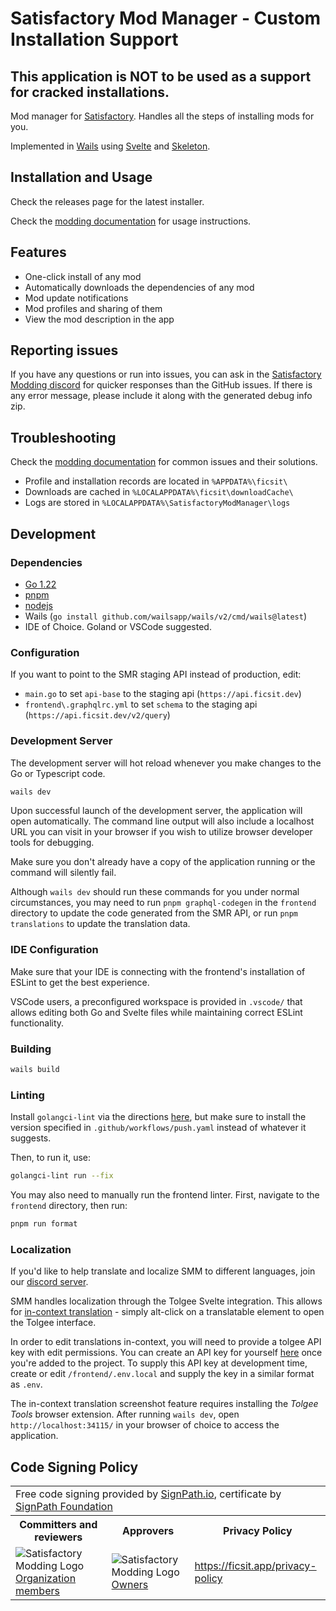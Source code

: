# Satisfactory Mod Manager - Custom Installation Support
## This application is **NOT** to be used as a support for cracked installations.

Mod manager for [Satisfactory](https://www.satisfactorygame.com/).
Handles all the steps of installing mods for you.

Implemented in [Wails](https://wails.io/) using [Svelte](https://svelte.dev/) and [Skeleton](https://www.skeleton.dev/).

## Installation and Usage
Check the releases page for the latest installer.

Check the [modding documentation](https://docs.ficsit.app/satisfactory-modding/latest/index.html#_for_users)
for usage instructions.

## Features

* One-click install of any mod
* Automatically downloads the dependencies of any mod
* Mod update notifications
* Mod profiles and sharing of them
* View the mod description in the app

## Reporting issues

If you have any questions or run into issues, you can ask in the
[Satisfactory Modding discord](https://discord.gg/TShj39G)
for quicker responses than the GitHub issues.
If there is any error message, please include it along with the generated debug info zip.

## Troubleshooting

Check the [modding documentation](https://docs.ficsit.app/satisfactory-modding/latest/ForUsers/SatisfactoryModManager.html)
for common issues and their solutions.

* Profile and installation records are located in `%APPDATA%\ficsit\`
* Downloads are cached in `%LOCALAPPDATA%\ficsit\downloadCache\`
* Logs are stored in `%LOCALAPPDATA%\SatisfactoryModManager\logs`

## Development

### Dependencies

* [Go 1.22](https://go.dev/doc/install)
* [pnpm](https://pnpm.io/installation)
* [nodejs](https://nodejs.org/en/download/)
* Wails (`go install github.com/wailsapp/wails/v2/cmd/wails@latest`)
* IDE of Choice. Goland or VSCode suggested.

### Configuration

If you want to point to the SMR staging API instead of production, edit:

* `main.go` to set `api-base` to the staging api (`https://api.ficsit.dev`)
* `frontend\.graphqlrc.yml` to set `schema` to the staging api (`https://api.ficsit.dev/v2/query`)

### Development Server

The development server will hot reload whenever you make changes to the Go or Typescript code.

```bash
wails dev
```

Upon successful launch of the development server, the application will open automatically.
The command line output will also include a localhost URL you can visit in your browser if you wish to utilize browser developer tools for debugging.

Make sure you don't already have a copy of the application running or the command will silently fail.

Although `wails dev` should run these commands for you under normal circumstances,
you may need to run `pnpm graphql-codegen` in the `frontend` directory to update the code generated from the SMR API,
or run `pnpm translations` to update the translation data.

### IDE Configuration

Make sure that your IDE is connecting with the frontend's installation of ESLint to get the best experience.

VSCode users, a preconfigured workspace is provided in `.vscode/`
that allows editing both Go and Svelte files
while maintaining correct ESLint functionality.

### Building

```bash
wails build
```

### Linting

Install `golangci-lint` via the directions [here](https://golangci-lint.run/usage/install/#local-installation),
but make sure to install the version specified in `.github/workflows/push.yaml` instead of whatever it suggests.

Then, to run it, use:

```bash
golangci-lint run --fix
```

You may also need to manually run the frontend linter. First, navigate to the `frontend` directory, then run:

```bash
pnpm run format
```

### Localization

If you'd like to help translate and localize SMM to different languages, join our [discord server](https://discord.ficsit.app/).

SMM handles localization through the Tolgee Svelte integration.
This allows for [in-context translation](https://tolgee.io/js-sdk/) - simply alt-click on a translatable element to open the Tolgee interface.

In order to edit translations in-context, you will need to provide a tolgee API key with edit permissions.
You can create an API key for yourself [here](https://translate.ficsit.app/projects/4/integrate) once you're added to the project.
To supply this API key at development time, create or edit `/frontend/.env.local` and supply the key in a similar format as `.env`.

The in-context translation screenshot feature requires installing the _Tolgee Tools_ browser extension.
After running `wails dev`, open `http://localhost:34115/` in your browser of choice to access the application.

## Code Signing Policy

<!-- markdownlint-disable -->
<table>
  <tr>
    <td colspan=3>
      Free code signing provided by <a href="https://about.signpath.io/">SignPath.io</a>, certificate by <a href="https://signpath.org/">SignPath Foundation</a>
    </td>
  </tr>
  <tr>
    <th>
      Committers and reviewers
    </th>
    <th>
      Approvers
    </th>
    <th>
      Privacy Policy
    </th>
  </tr>
  <tr>
    <td>
      <img src="https://github.com/satisfactorymodding.png?size=24" alt="Satisfactory Modding Logo" align="center" /><a href="https://github.com/orgs/satisfactorymodding/teams/members">Organization members</a>
    </td>
    <td>
      <img src="https://github.com/satisfactorymodding.png?size=24" alt="Satisfactory Modding Logo" align="center" /><a href="https://github.com/orgs/satisfactorymodding/people?query=role%3Aowner">Owners</a>
    </td>
    <td>
      <a href="https://ficsit.app/privacy-policy">https://ficsit.app/privacy-policy</a>
    </td>
  </tr>
</table>
<!-- markdownlint-enable -->
